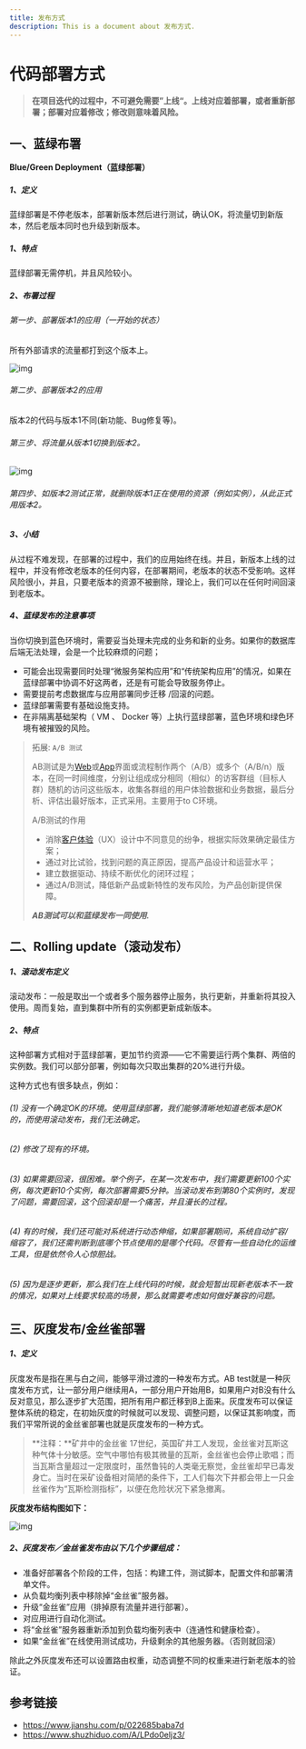 ```yaml
---
title: 发布方式
description: This is a document about 发布方式.
---
```


# 代码部署方式

> **在项目迭代的过程中，不可避免需要”上线“。上线对应着部署，或者重新部署；部署对应着修改；修改则意味着风险。**

## **一、蓝绿布署**

**Blue/Green Deployment（蓝绿部署）**

##### 1、定义

蓝绿部署是不停老版本，部署新版本然后进行测试，确认OK，将流量切到新版本，然后老版本同时也升级到新版本。

##### 1、特点

蓝绿部署无需停机，并且风险较小。

##### 2、布署过程

###### 第一步、部署版本1的应用（一开始的状态）

所有外部请求的流量都打到这个版本上。

![img](https:////upload-images.jianshu.io/upload_images/1049928-56492164cf04fe5a.png?imageMogr2/auto-orient/strip|imageView2/2/w/598/format/webp)

###### 第二步、部署版本2的应用

版本2的代码与版本1不同(新功能、Bug修复等)。

###### 第三步、将流量从版本1切换到版本2。

![img](https:////upload-images.jianshu.io/upload_images/1049928-3cf707f9147cdcea.png?imageMogr2/auto-orient/strip|imageView2/2/w/624/format/webp)

###### 第四步、如版本2测试正常，就删除版本1正在使用的资源（例如实例），从此正式用版本2。

##### 3、小结

从过程不难发现，在部署的过程中，我们的应用始终在线。并且，新版本上线的过程中，并没有修改老版本的任何内容，在部署期间，老版本的状态不受影响。这样风险很小，并且，只要老版本的资源不被删除，理论上，我们可以在任何时间回滚到老版本。

##### 4、蓝绿发布的注意事项

当你切换到蓝色环境时，需要妥当处理未完成的业务和新的业务。如果你的数据库后端无法处理，会是一个比较麻烦的问题；

- 可能会出现需要同时处理“微服务架构应用”和“传统架构应用”的情况，如果在蓝绿部署中协调不好这两者，还是有可能会导致服务停止。
- 需要提前考虑数据库与应用部署同步迁移 /回滚的问题。
- 蓝绿部署需要有基础设施支持。
- 在非隔离基础架构（ VM 、 Docker 等）上执行蓝绿部署，蓝色环境和绿色环境有被摧毁的风险。

>  拓展: `A/B 测试` 
>
> AB测试是为[Web](https://baike.baidu.com/item/Web/150564)或[App](https://baike.baidu.com/item/App/6133292)界面或流程制作两个（A/B）或多个（A/B/n）版本，在同一时间维度，分别让组成成分相同（相似）的访客群组（目标人群）随机的访问这些版本，收集各群组的用户体验数据和业务数据，最后分析、评估出最好版本，正式采用。主要用于to C环境。
>
> A/B测试的作用
>
> - 消除[客户体验](https://baike.baidu.com/item/客户体验/3630197)（UX）设计中不同意见的纷争，根据实际效果确定最佳方案；
> - 通过对比试验，找到问题的真正原因，提高产品设计和运营水平；
> - 建立数据驱动、持续不断优化的闭环过程；
> - 通过A/B测试，降低新产品或新特性的发布风险，为产品创新提供保障。
>
> ***AB测试可以和蓝绿发布一同使用.***

## **二、Rolling update（滚动发布）**

##### 1、滚动发布定义

滚动发布：一般是取出一个或者多个服务器停止服务，执行更新，并重新将其投入使用。周而复始，直到集群中所有的实例都更新成新版本。

##### 2、特点

这种部署方式相对于蓝绿部署，更加节约资源——它不需要运行两个集群、两倍的实例数。我们可以部分部署，例如每次只取出集群的20%进行升级。

这种方式也有很多缺点，例如：

###### (1) 没有一个确定OK的环境。使用蓝绿部署，我们能够清晰地知道老版本是OK的，而使用滚动发布，我们无法确定。

###### (2) 修改了现有的环境。

###### (3) 如果需要回滚，很困难。举个例子，在某一次发布中，我们需要更新100个实例，每次更新10个实例，每次部署需要5分钟。当滚动发布到第80个实例时，发现了问题，需要回滚，这个回滚却是一个痛苦，并且漫长的过程。

###### (4) 有的时候，我们还可能对系统进行动态伸缩，如果部署期间，系统自动扩容/缩容了，我们还需判断到底哪个节点使用的是哪个代码。尽管有一些自动化的运维工具，但是依然令人心惊胆战。

###### (5) 因为是逐步更新，那么我们在上线代码的时候，就会短暂出现新老版本不一致的情况，如果对上线要求较高的场景，那么就需要考虑如何做好兼容的问题。

## **三、灰度发布/金丝雀部署**

##### 1、定义

灰度发布是指在黑与白之间，能够平滑过渡的一种发布方式。AB test就是一种灰度发布方式，让一部分用户继续用A，一部分用户开始用B，如果用户对B没有什么反对意见，那么逐步扩大范围，把所有用户都迁移到B上面来。灰度发布可以保证整体系统的稳定，在初始灰度的时候就可以发现、调整问题，以保证其影响度，而我们平常所说的金丝雀部署也就是灰度发布的一种方式。

> **注释：**矿井中的金丝雀
>  17世纪，英国矿井工人发现，金丝雀对瓦斯这种气体十分敏感。空气中哪怕有极其微量的瓦斯，金丝雀也会停止歌唱；而当瓦斯含量超过一定限度时，虽然鲁钝的人类毫无察觉，金丝雀却早已毒发身亡。当时在采矿设备相对简陋的条件下，工人们每次下井都会带上一只金丝雀作为“瓦斯检测指标”，以便在危险状况下紧急撤离。

**灰度发布结构图如下：**

![img](https:////upload-images.jianshu.io/upload_images/1049928-4b6b006af8480657.png?imageMogr2/auto-orient/strip|imageView2/2/w/692/format/webp)

##### 2、灰度发布／金丝雀发布由以下几个步骤组成：

- 准备好部署各个阶段的工件，包括：构建工件，测试脚本，配置文件和部署清单文件。
- 从负载均衡列表中移除掉“金丝雀”服务器。
- 升级“金丝雀”应用（排掉原有流量并进行部署）。
- 对应用进行自动化测试。
- 将“金丝雀”服务器重新添加到负载均衡列表中（连通性和健康检查）。
- 如果“金丝雀”在线使用测试成功，升级剩余的其他服务器。（否则就回滚）

除此之外灰度发布还可以设置路由权重，动态调整不同的权重来进行新老版本的验证。

## 参考链接

- https://www.jianshu.com/p/022685baba7d
- https://www.shuzhiduo.com/A/LPdo0eljz3/